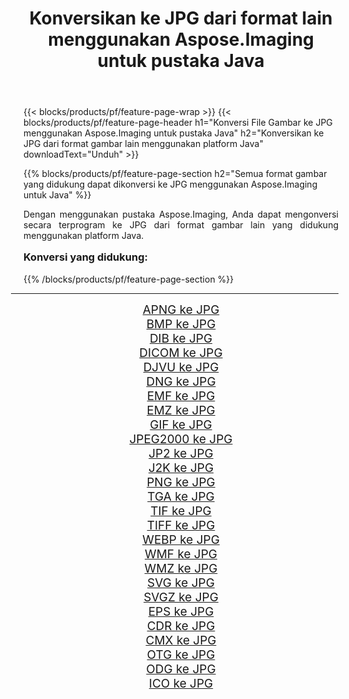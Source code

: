 ﻿---
title: Konversikan ke JPG dari format lain menggunakan Aspose.Imaging untuk pustaka Java 
weight: 3920
url: /id/java/conversion/to/jpg/ 
lang: id
langdirlevel: 2
locales: zh-hans,ja,it,ru,de,es,fr,nl,id,lt,pl,pt,vi,tr,ko,zh-hant,ar,hi,th,sv,cs,uk,he
description: Menggunakan Aspose.Imaging Anda dapat mengonversi ke JPG dari format lain menggunakan Java
---

{{< blocks/products/pf/feature-page-wrap >}}
{{< blocks/products/pf/feature-page-header h1="Konversi File Gambar ke JPG menggunakan Aspose.Imaging untuk pustaka Java" h2="Konversikan ke JPG dari format gambar lain menggunakan platform Java" downloadText="Unduh" >}}


{{% blocks/products/pf/feature-page-section  h2="Semua format gambar yang didukung dapat dikonversi ke JPG menggunakan Aspose.Imaging untuk Java" %}}
<p align=justify>Dengan menggunakan pustaka Aspose.Imaging, Anda dapat mengonversi secara terprogram ke JPG dari format gambar lain yang didukung menggunakan platform Java.</p>
<h3 style="margin-top:16px;">
Konversi yang didukung:
</h3>
{{% /blocks/products/pf/feature-page-section %}}
<div class="container-fluid productfamilypage bg-gray">
    <div class="convertypes bg-gray agp-content section">
        <div class="container">
		<hr style="margin-left:-20px;"/>
		<div class="row other-converters" style="gap: 10px;font-size: 19px;text-align:center;">
		    <div class='col-md-3 other-converter remove-lp remove-rp'><a href="/imaging/id/java/conversion/apng-to-jpg/" style="padding:15px;">APNG ke JPG</a></div>
<div class='col-md-3 other-converter remove-lp remove-rp'><a href="/imaging/id/java/conversion/bmp-to-jpg/" style="padding:15px;">BMP ke JPG</a></div>
<div class='col-md-3 other-converter remove-lp remove-rp'><a href="/imaging/id/java/conversion/dib-to-jpg/" style="padding:15px;">DIB ke JPG</a></div>
<div class='col-md-3 other-converter remove-lp remove-rp'><a href="/imaging/id/java/conversion/dicom-to-jpg/" style="padding:15px;">DICOM ke JPG</a></div>
<div class='col-md-3 other-converter remove-lp remove-rp'><a href="/imaging/id/java/conversion/djvu-to-jpg/" style="padding:15px;">DJVU ke JPG</a></div>
<div class='col-md-3 other-converter remove-lp remove-rp'><a href="/imaging/id/java/conversion/dng-to-jpg/" style="padding:15px;">DNG ke JPG</a></div>
<div class='col-md-3 other-converter remove-lp remove-rp'><a href="/imaging/id/java/conversion/emf-to-jpg/" style="padding:15px;">EMF ke JPG</a></div>
<div class='col-md-3 other-converter remove-lp remove-rp'><a href="/imaging/id/java/conversion/emz-to-jpg/" style="padding:15px;">EMZ ke JPG</a></div>
<div class='col-md-3 other-converter remove-lp remove-rp'><a href="/imaging/id/java/conversion/gif-to-jpg/" style="padding:15px;">GIF ke JPG</a></div>
<div class='col-md-3 other-converter remove-lp remove-rp'><a href="/imaging/id/java/conversion/jpeg2000-to-jpg/" style="padding:15px;">JPEG2000 ke JPG</a></div>
<div class='col-md-3 other-converter remove-lp remove-rp'><a href="/imaging/id/java/conversion/jp2-to-jpg/" style="padding:15px;">JP2 ke JPG</a></div>
<div class='col-md-3 other-converter remove-lp remove-rp'><a href="/imaging/id/java/conversion/j2k-to-jpg/" style="padding:15px;">J2K ke JPG</a></div>
<div class='col-md-3 other-converter remove-lp remove-rp'><a href="/imaging/id/java/conversion/png-to-jpg/" style="padding:15px;">PNG ke JPG</a></div>
<div class='col-md-3 other-converter remove-lp remove-rp'><a href="/imaging/id/java/conversion/tga-to-jpg/" style="padding:15px;">TGA ke JPG</a></div>
<div class='col-md-3 other-converter remove-lp remove-rp'><a href="/imaging/id/java/conversion/tif-to-jpg/" style="padding:15px;">TIF ke JPG</a></div>
<div class='col-md-3 other-converter remove-lp remove-rp'><a href="/imaging/id/java/conversion/tiff-to-jpg/" style="padding:15px;">TIFF ke JPG</a></div>
<div class='col-md-3 other-converter remove-lp remove-rp'><a href="/imaging/id/java/conversion/webp-to-jpg/" style="padding:15px;">WEBP ke JPG</a></div>
<div class='col-md-3 other-converter remove-lp remove-rp'><a href="/imaging/id/java/conversion/wmf-to-jpg/" style="padding:15px;">WMF ke JPG</a></div>
<div class='col-md-3 other-converter remove-lp remove-rp'><a href="/imaging/id/java/conversion/wmz-to-jpg/" style="padding:15px;">WMZ ke JPG</a></div>
<div class='col-md-3 other-converter remove-lp remove-rp'><a href="/imaging/id/java/conversion/svg-to-jpg/" style="padding:15px;">SVG ke JPG</a></div>
<div class='col-md-3 other-converter remove-lp remove-rp'><a href="/imaging/id/java/conversion/svgz-to-jpg/" style="padding:15px;">SVGZ ke JPG</a></div>
<div class='col-md-3 other-converter remove-lp remove-rp'><a href="/imaging/id/java/conversion/eps-to-jpg/" style="padding:15px;">EPS ke JPG</a></div>
<div class='col-md-3 other-converter remove-lp remove-rp'><a href="/imaging/id/java/conversion/cdr-to-jpg/" style="padding:15px;">CDR ke JPG</a></div>
<div class='col-md-3 other-converter remove-lp remove-rp'><a href="/imaging/id/java/conversion/cmx-to-jpg/" style="padding:15px;">CMX ke JPG</a></div>
<div class='col-md-3 other-converter remove-lp remove-rp'><a href="/imaging/id/java/conversion/otg-to-jpg/" style="padding:15px;">OTG ke JPG</a></div>
<div class='col-md-3 other-converter remove-lp remove-rp'><a href="/imaging/id/java/conversion/odg-to-jpg/" style="padding:15px;">ODG ke JPG</a></div>
<div class='col-md-3 other-converter remove-lp remove-rp'><a href="/imaging/id/java/conversion/ico-to-jpg/" style="padding:15px;">ICO ke JPG</a></div>
                </div>
        </div>
    </div>
</div>
<br/>

